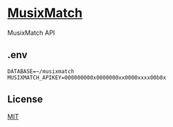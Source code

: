 # [MusixMatch](https://developer.musixmatch.com/)

MusixMatch API

## .env

```
DATABASE=~/musixmatch
MUSIXMATCH_APIKEY=000000000x0000000xx0000xxxx00b0x

```

## License

[MIT](./LICENSE)

